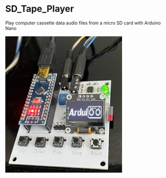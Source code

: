 # SD_Tape_Player
Play computer cassette data audio files from a micro SD card with Arduino Nano<BR><BR>
![pcb](Assembled_PCB.jpg)<br><br>
